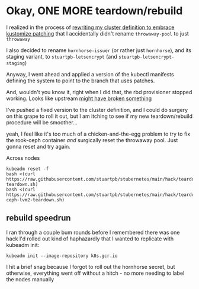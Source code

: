 # Okay, ONE MORE teardown/rebuild

I realized in the process of [rewriting my cluster definition to embrace kustomize patching](ea00536d-1c52-4234-8682-733c8b2d493c.md) that I accidentally didn't rename `throwaway-pool` to just `throwaway`

I also decided to rename `hornhorse-issuer` (or rather just `hornhorse`), and its staging variant, to `stuartpb-letsencrypt` (and `stuartpb-letsencrypt-staging`)

Anyway, I went ahead and applied a version of the kubectl manifests defining the system to point to the branch that uses patches.

And, wouldn't you know it, right when I did that, the rbd provisioner stopped working. Looks like upstream [might have broken something](https://github.com/kubernetes-csi/csi-release-tools/issues/105)

I've pushed a fixed version to the cluster definition, and I could do surgery on this grape to roll it out, but I am itching to see if my new teardown/rebuild procedure will be smoother...

yeah, I feel like it's too much of a chicken-and-the-egg problem to try to fix the rook-ceph container *and* surgically reset the throwaway pool. Just gonna reset and try again.

Across nodes

```
kubeadm reset -f
bash <(curl https://raw.githubusercontent.com/stuartpb/stubernetes/main/hack/teardown/weave-teardown.sh)
bash <(curl https://raw.githubusercontent.com/stuartpb/stubernetes/main/hack/teardown/rook-ceph-lvm2-teardown.sh)
```

## rebuild speedrun

I ran through a couple bum rounds before I remembered there was one hack I'd rolled out kind of haphazardly that I wanted to replicate with kubeadm init:

`kubeadm init --image-repository k8s.gcr.io`

I hit a brief snag because I forgot to roll out the hornhorse secret, but otherwise, everything went off without a hitch - no more needing to label the nodes manually

